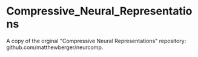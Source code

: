 # Compressive_Neural_Representations
 A copy of the orginal "Compressive Neural Representations" repository: github.com/matthewberger/neurcomp.
